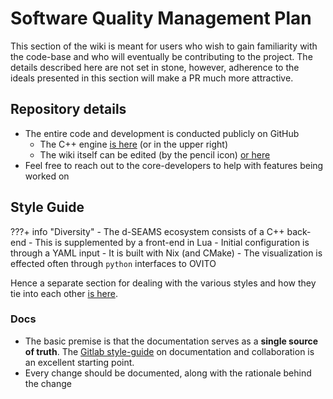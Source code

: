 # Software Quality Management Plan

This section of the wiki is meant for users who wish to gain familiarity with
the code-base and who will eventually be contributing to the project. The
details described here are not set in stone, however, adherence to the ideals
presented in this section will make a PR much more attractive.

## Repository details

- The entire code and development is conducted publicly on GitHub
  - The C++ engine [is here](https://github.com/d-SEAMS/seams-core) (or in the upper right)
  - The wiki itself can be edited (by the pencil icon) [or here](https://github.com/d-SEAMS/wiki)
- Feel free to reach out to the core-developers to help with features being
  worked on

## Style Guide

???+ info "Diversity"
    - The d-SEAMS ecosystem consists of a C++ back-end
    - This is supplemented by a front-end in Lua
    - Initial configuration is through a YAML input
    - It is built with Nix (and CMake)
    - The visualization is effected often through `python` interfaces to OVITO

Hence a separate section for dealing with the various styles and how
they tie into each other [is here](00_styleGuide).


### Docs

- The basic premise is that the documentation serves as a **single source of
  truth**. The [Gitlab
  style-guide](https://docs.gitlab.com/ee/development/documentation/styleguide.html)
  on documentation and collaboration is an excellent starting point.
- Every change should be documented, along with the rationale behind the change
